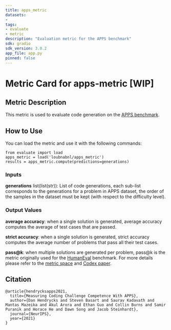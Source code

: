 ```yaml
---
title: apps_metric
datasets:
-  
tags:
- evaluate
- metric
description: "Evaluation metric for the APPS benchmark"
sdk: gradio
sdk_version: 3.0.2
app_file: app.py
pinned: false
---
```


# Metric Card for apps-metric [WIP]

## Metric Description
This metric is used to evaluate code generation on the [APPS benchmark](https://huggingface.co/datasets/codeparrot/apps).

## How to Use
You can load the metric and use it with the following commands:
```
from evaluate import load
apps_metric = load('loubnabnl/apps_metric')
results = apps_metric.compute(predictions=generations)
```

### Inputs
**generations** list(list(str)): List of code generations, each sub-list corresponds to the generations for a problem in APPS dataset, the order of the samples in the dataset must be kept (with respect to the difficulty level).

### Output Values

**average accuracy**: when a single solution is generated, average accuracy computes the average of test cases that are passed.

**strict accuracy**: when a single solution is generated, strict accuracy computes the average number of problems that pass all their test cases.

**pass@k**: when multiple solutions are generated per problem, pass@k is the metric originally used for the [HumanEval](https://huggingface.co/datasets/openai_humaneval) benchmark. For more details please refer to the [metric space](https://huggingface.co/spaces/evaluate-metric/code_eval) and [Codex paper](https://arxiv.org/pdf/2107.03374v2.pdf).

## Citation
```
@article{hendrycksapps2021,
  title={Measuring Coding Challenge Competence With APPS},
  author={Dan Hendrycks and Steven Basart and Saurav Kadavath and Mantas Mazeika and Akul Arora and Ethan Guo and Collin Burns and Samir Puranik and Horace He and Dawn Song and Jacob Steinhardt},
  journal={NeurIPS},
  year={2021}
}
``` 
